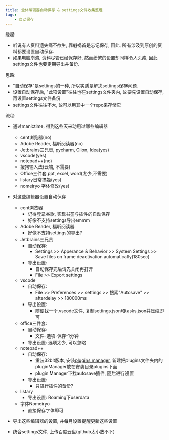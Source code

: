 ```yaml
---
title: 全体编辑器自动保存 & settings文件收集整理
tags:
    - 自动保存
---
```


缘起:
- 听说有人资料遗失痛不欲生, 罪魁祸首是忘记保存, 因此, 所有涉及到原创的资料都要设置自动保存.
- 如果电脑崩溃, 资料尽管已经保存好, 然而纷繁的设置却同样令人头疼, 因此settings文件也要定期导出并备份.

思路:
- "自动保存"是settings的一种, 所以实质是解决settings保存问题.
- 设置自动保存后, "此项设置"往往也在settings文件夹内, 故要先设置自动保存, 再设置settings文件备份
- settings文件往往不大, 故可以用其中一个repo来存储它

流程:

- 通过manictime, 得到这些天来动用过哪些编辑器
    - cent浏览器(no)
    - Adobe Reader, 福昕阅读器(no)
    - Jetbrains三兄贵, pycharm, Clion, Idea(yes)
    - vscode(yes)
    - notepad++(no)
    - 搜狗输入法(云端, 不需要)
    - Office三件套,ppt, excel, word(太少,不需要)
    - listary日常搞姬(yes)
    - nomeiryo 字体修改(yes)
- 对这些编辑器设置自动保存
    - cent浏览器
        - 记得登录谷歌, 实现书签与插件的自动保存
        - 好像不支持settings导出emmm
    - Adobe Reader, 福昕阅读器
        - 好像不支持settings的导出?
    - Jetbrains三兄贵
        - 自动保存: 
            - Settings >> Apperance & Behavior >> System Settings >> Save files on frame deactivation automatically(180sec)
        - 导出设置:
            - 自动保存完后请先关闭再打开
            -  File >> Export settings
    - vscode
        - 自动保存:
            - File >> Preferences >> settings >> 搜索"Autosave" >> afterdelay >> 180000ms
        - 导出设置:
            - 随便找一个.vscode文件, 复制settings.json和tasks.json并压缩即可
    - office三件套:
        - 自动保存:
            - 文件-选项-保存-1分钟
        - 导出设置: 选项太少, 可以忽略
    - notepad++
        - 自动保存:
            - 重装32bit版本, 安装[plugins manager](https://github.com/bruderstein/nppPluginManager/releases), 新建把plugins文件夹内的pluginManager放在安装目录plugins下面
            - plugin Manager下找autosave插件, 随后进行设置
        - 导出设置:
            - 只进行插件的备份?
    - listary
        - 导出设置: Roaming下userdata
    - 字体Nomeiryo
        - 直接保存字体即可

- 导出这些编辑器的设置, 并每月设置提醒更新这些设置
- 统合settings文件, 上传百度云盘(github太小放不下)



